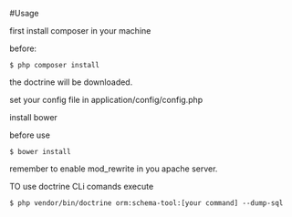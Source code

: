 #Usage

first install composer in your machine

before:
```
$ php composer install
```
the doctrine will be downloaded.


set your config file in application/config/config.php


install bower

before use
```
$ bower install
```

remember to enable mod_rewrite in you apache server.


TO use doctrine CLi comands execute

```
$ php vendor/bin/doctrine orm:schema-tool:[your command] --dump-sql
```
